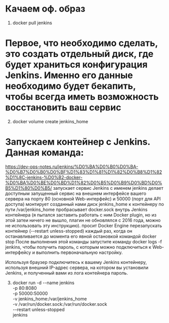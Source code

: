 # Качаем оф. образ
1. docker pull jenkins
# Первое, что необходимо сделать, это создать отдельный диск, где будет храниться конфигурация Jenkins. Именно его данные необходимо будет бекапить, чтобы всегда иметь возможность восстановить ваш сервис
2. docker volume create jenkins_home
# Запускаем контейнер с Jenkins. Данная команда:
https://dev-ops-notes.ru/jenkins/%D0%BA%D0%B0%D0%BA-%D0%B7%D0%B0%D0%BF%D1%83%D1%81%D1%82%D0%B8%D1%82%D1%8C-jenkins-%D0%B2-docker-%D0%BA%D0%BE%D0%BD%D1%82%D0%B5%D0%B9%D0%BD%D0%B5%D1%80%D0%B5/
запускает сервис Jenkins c именем jenkins
делает доступным запущенный сервис на внешнем интерфейсе вашего сервера на порту 80 (основной Web-интерфейс) и 50000 (порт для API доступа)
монтирует созданный нами диск jenkins_home к контейнеру по пути /var/jenkins_home
пробрасывает docker.sock внутрь Jenkins контейнера (я пытался заставить работать с ним Docker plugin, но из этой затеи ничего не вышло, плагин не обновлялся с 2016 года, можно не использовать эту инструкцию).
просит Docker Engine перезапускать контейнер (--restart unless-stopped) каждый раз, когда он останавливается до момента его явной остановкой командой docker stop
После выполнения этой команды запустите команду docker logs -f jenkins, чтобы получить пароль, с которым можно подключиться к Web-интерфейсу и выполнить первоначальную настройку.

Используя браузер подключитесь к вашему Jenkins контейнеру, используя внешний IP-адрес сервера, на котором вы установили Jenkins, и полученный вами из лога контейнера пароль.

3. docker run -d --name jenkins \
    -p 80:8080 \
    -p 50000:50000 \
    -v jenkins_home:/var/jenkins_home \
    -v /var/run/docker.sock:/var/run/docker.sock \
    --restart unless-stopped \
    jenkins